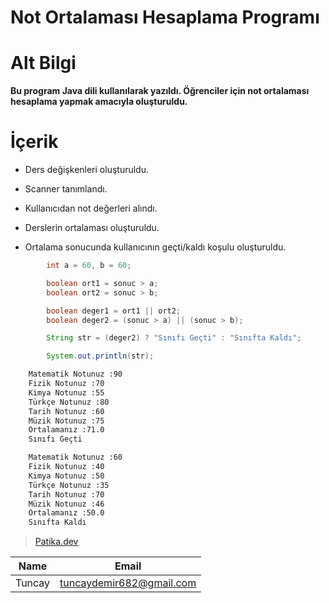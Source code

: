 # **Not Ortalaması Hesaplama Programı**


# Alt Bilgi
**Bu program Java dili kullanılarak yazıldı.
Öğrenciler için not ortalaması hesaplama yapmak amacıyla oluşturuldu.**

# İçerik

* Ders değişkenleri oluşturuldu.

* Scanner tanımlandı.

* Kullanıcıdan not değerleri alındı.

* Derslerin ortalaması oluşturuldu.

* Ortalama sonucunda kullanıcının geçti/kaldı koşulu oluşturuldu.

```Java
        int a = 60, b = 60;

        boolean ort1 = sonuc > a;
        boolean ort2 = sonuc > b;

        boolean deger1 = ort1 || ort2;
        boolean deger2 = (sonuc > a) || (sonuc > b);

        String str = (deger2) ? "Sınıfı Geçti" : "Sınıfta Kaldı";

        System.out.println(str);
```

```bash
    Matematik Notunuz :90
    Fizik Notunuz :70
    Kimya Notunuz :55
    Türkçe Notunuz :80
    Tarih Notunuz :60
    Müzik Notunuz :75
    Ortalamanız :71.0
    Sınıfı Geçti
```

```bash
    Matematik Notunuz :60
    Fizik Notunuz :40
    Kimya Notunuz :50
    Türkçe Notunuz :35
    Tarih Notunuz :70
    Müzik Notunuz :46
    Ortalamanız :50.0
    Sınıfta Kaldı
```


>[Patika.dev](https://app.patika.dev/fogomurphy)


| Name |  Email |
| ---- |  ----- |
| Tuncay | tuncaydemir682@gmail.com |
